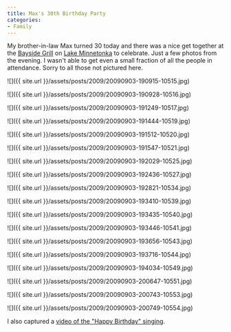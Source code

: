 ```yaml
---
title: Max's 30th Birthday Party
categories:
- Family
---
```


My brother-in-law Max turned 30 today and there was a nice get together at the [Bayside Grill](http://www.bayviewevent.com/grille.html) on [Lake Minnetonka](http://www.lakeminnetonka.com/) to celebrate. Just a few photos from the evening. I wasn't able to get even a small fraction of all the people in attendance. Sorry to all those not pictured here.
<!-- more -->

![]({{ site.url }}/assets/posts/2009/20090903-190915-10515.jpg)

![]({{ site.url }}/assets/posts/2009/20090903-190928-10516.jpg)

![]({{ site.url }}/assets/posts/2009/20090903-191249-10517.jpg)

![]({{ site.url }}/assets/posts/2009/20090903-191444-10519.jpg)

![]({{ site.url }}/assets/posts/2009/20090903-191512-10520.jpg)

![]({{ site.url }}/assets/posts/2009/20090903-191547-10521.jpg)

![]({{ site.url }}/assets/posts/2009/20090903-192029-10525.jpg)

![]({{ site.url }}/assets/posts/2009/20090903-192436-10527.jpg)

![]({{ site.url }}/assets/posts/2009/20090903-192821-10534.jpg)

![]({{ site.url }}/assets/posts/2009/20090903-193410-10539.jpg)

![]({{ site.url }}/assets/posts/2009/20090903-193435-10540.jpg)

![]({{ site.url }}/assets/posts/2009/20090903-193446-10541.jpg)

![]({{ site.url }}/assets/posts/2009/20090903-193656-10543.jpg)

![]({{ site.url }}/assets/posts/2009/20090903-193716-10544.jpg)

![]({{ site.url }}/assets/posts/2009/20090903-194034-10549.jpg)

![]({{ site.url }}/assets/posts/2009/20090903-200647-10551.jpg)

![]({{ site.url }}/assets/posts/2009/20090903-200743-10553.jpg)

![]({{ site.url }}/assets/posts/2009/20090903-200749-10554.jpg)

I also captured a [video of the "Happy Birthday" singing](http://vimeo.com/6425873).

